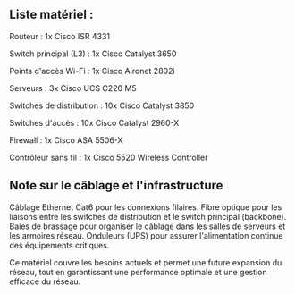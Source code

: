 ## Liste matériel :

Routeur : 1x Cisco ISR 4331

Switch principal (L3) : 1x Cisco Catalyst 3650

Points d'accès Wi-Fi : 1x Cisco Aironet 2802i

Serveurs : 3x Cisco UCS C220 M5

Switches de distribution : 10x Cisco Catalyst 3850

Switches d'accès : 10x Cisco Catalyst 2960-X

Firewall : 1x Cisco ASA 5506-X

Contrôleur sans fil : 1x Cisco 5520 Wireless Controller

## Note sur le câblage et l'infrastructure
Câblage Ethernet Cat6 pour les connexions filaires.
Fibre optique pour les liaisons entre les switches de distribution et le switch principal (backbone).
Baies de brassage pour organiser le câblage dans les salles de serveurs et les armoires réseau.
Onduleurs (UPS) pour assurer l'alimentation continue des équipements critiques.


Ce matériel couvre les besoins actuels et permet une future expansion du réseau, tout en garantissant une performance optimale et une gestion efficace du réseau.
